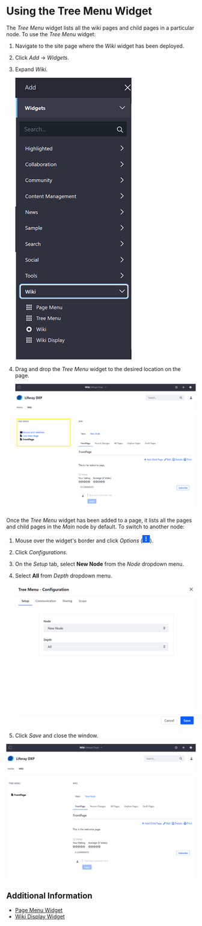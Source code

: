 # Using the Tree Menu Widget

The _Tree Menu_ widget lists all the wiki pages and child pages in a particular node. To use the _Tree Menu_ widget:

1. Navigate to the site page where the _Wiki_ widget has been deployed.
1. Click _Add_ &rarr; _Widgets_.
1. Expand _Wiki_.

    ![Adding the Tree Menu widget to the page](./using-the-tree-menu-widget/images/01.png)

1. Drag and drop the _Tree Menu_ widget to the desired location on the page.

    ![Tree Menu widget](./using-the-tree-menu-widget/images/02.png)

Once the _Tree Menu_ widget has been added to a page, it lists all the pages and child pages in the _Main_ node by default. To switch to another node:

1. Mouse over the widget's border and click _Options_ (![icon-options](../../images/icon-widget-options.png)).
1. Click _Configurations_.
1. On the _Setup_ tab, select **New Node** from the _Node_ dropdown menu.
1. Select **All** from _Depth_ dropdown menu.

    ![Tree Menu widget configuration](./using-the-tree-menu-widget/images/03.png)

1. Click _Save_ and close the window.

![Tree Menu widget configuration](./using-the-tree-menu-widget/images/04.png)

## Additional Information

* [Page Menu Widget](./using-the-page-menu-widget.md)
* [Wiki Display Widget](./using-the-wiki-display-widget.md)
